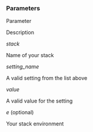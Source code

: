### Parameters



    

        

            
Parameter

            
Description

        

    

    

        

            
_stack_

            
Name of your stack

        

        

            
_setting_name_

            
A valid setting from the list above

        

        

            
_value_

            
A valid value for the setting

        

        

            
_e_ (optional)

            
Your stack environment

        

    




